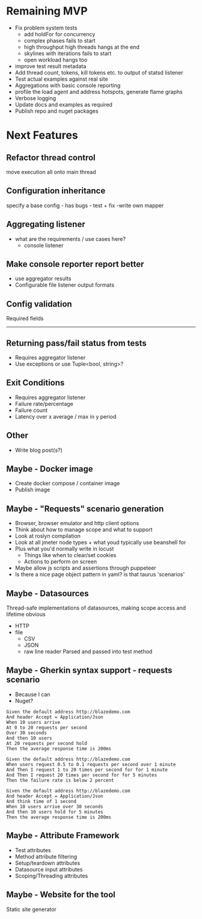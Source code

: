 # Remaining MVP
- Fix problem system tests
  - add holdFor for concurrency
  - complex phases fails to start
  - high throughput high threads hangs at the end
  - skylines with iterations fails to start
  - open workload hangs too
- improve test result metadata
- Add thread count, tokens, kill tokens etc. to output of statsd listener
- Test actual examples against real site
- Aggregations with basic console reporting
- profile the load agent and address hotspots, generate flame graphs
- Verbose logging
- Update docs and examples as required
- Publish repo and nuget packages

# Next Features
## Refactor thread control 
move execution all onto main thread

## Configuration inheritance
specify a base config - has bugs - test + fix
-write own mapper

## Aggregating listener
- what are the requirements / use cases here?
  - console listener

## Make console reporter report better
- use aggregator results
- Configurable file listener output formats

## Config validation
Required fields

---

## Returning pass/fail status from tests
 - Requires aggregator listener
 - Use exceptions or use Tuple<bool, string>?

## Exit Conditions
- Requires aggregator listener
- Failure rate/percentage
- Failure count
- Latency over x average / max in y period

## Other
- Write blog post(s?)

## Maybe - Docker image
- Create docker compose / container image
- Publish image

## Maybe - "Requests" scenario generation
- Browser, browser emulator and http client options
- Think about how to manage scope and what to support
- Look at roslyn compilation
- Look at all jmeter node types + what youd typically use beanshell for
- Plus what you'd normally write in locust
  - Things like when to clear/set cookies
  - Actions to perform on screen
- Maybe allow js scripts and assertions through puppeteer
- Is there a nice page object pattern in yaml? is that taurus 'scenarios'

## Maybe - Datasources
Thread-safe implementations of datasources, making scope access and lifetime obvious
- HTTP
- file
  - CSV
  - JSON
  - raw line reader
Parsed and passed into test method

## Maybe - Gherkin syntax support - requests scenario
- Because I can
- Nuget?

```gherkin
Given the default address http://blazedemo.com
And header Accept = Application/Json
When 10 users arrive
At 0 to 20 requests per second
Over 30 seconds
And then 10 users
At 20 requests per second hold
Then the average response time is 200ms
```

```gherkin
Given the default address http://blazedemo.com
When users request 0.5 to 0.1 requests per second over 1 minute
And Then I request 1 to 20 times per second for for 1 minute
And Then I request 20 times per second for for 5 minutes
Then the failure rate is below 2 percent
```

```gherkin
Given the default address http://blazedemo.com
And header Accept = Application/Json
And think time of 1 second
When 10 users arrive over 30 seconds
And then 10 users hold for 5 minutes
Then the average response time is 200ms
```

## Maybe - Attribute Framework
- Test attributes
- Method attribute filtering
- Setup/teardown attributes
- Datasource input attributes
- Scoping/Threading attributes

## Maybe - Website for the tool
Static site generator